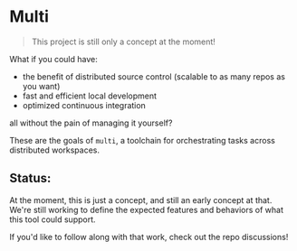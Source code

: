 # Multi

> This project is still only a concept at the moment!

What if you could have:

- the benefit of distributed source control (scalable to as many repos as you want)
- fast and efficient local development
- optimized continuous integration

all without the pain of managing it yourself?

These are the goals of `multi`, a toolchain for orchestrating tasks across distributed workspaces.

## Status:

At the moment, this is just a concept, and still an early concept at that. We're still working to define the expected features and behaviors of what this tool could support.

If you'd like to follow along with that work, check out the repo discussions!
